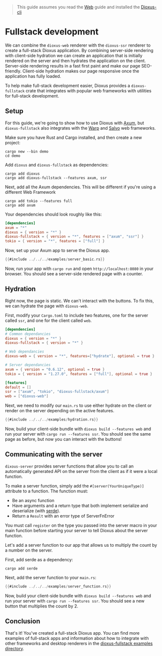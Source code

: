 > This guide assumes you read the [Web](web.md) guide and installed the [Dioxus-cli](https://github.com/DioxusLabs/cli)

# Fullstack development

We can combine the `dioxus-web` renderer with the `dioxus-ssr` renderer to create a full-stack Dioxus application. By combining server-side rendering with client-side hydration we can create an application that is initially rendered on the server and then hydrates the application on the client. Server-side rendering results in a fast first paint and make our page SEO-friendly. Client-side hydration makes our page responsive once the application has fully loaded.

To help make full-stack development easier, Dioxus provides a `dioxus-fullstack` crate that integrates with popular web frameworks with utilities for full-stack development.

## Setup

For this guide, we're going to show how to use Dioxus with [Axum](https://docs.rs/axum/latest/axum/), but `dioxus-fullstack` also integrates with the [Warp](https://docs.rs/warp/latest/warp/) and [Salvo](https://docs.rs/salvo/latest/salvo/) web frameworks.

Make sure you have Rust and Cargo installed, and then create a new project:

```shell
cargo new --bin demo
cd demo
```

Add `dioxus` and `dioxus-fullstack` as dependencies:

```shell
cargo add dioxus
cargo add dioxus-fullstack --features axum, ssr
```

Next, add all the Axum dependencies. This will be different if you're using a different Web Framework

```shell
cargo add tokio --features full
cargo add axum
```

Your dependencies should look roughly like this:

```toml
[dependencies]
axum = "*"
dioxus = { version = "*" }
dioxus-fullstack = { version = "*", features = ["axum", "ssr"] }
tokio = { version = "*", features = ["full"] }
```

Now, set up your Axum app to serve the Dioxus app.

```rust
{{#include ../../../examples/server_basic.rs}}
```

Now, run your app with `cargo run` and open `http://localhost:8080` in your browser. You should see a server-side rendered page with a counter.

## Hydration

Right now, the page is static. We can't interact with the buttons. To fix this, we can hydrate the page with `dioxus-web`.

First, modify your `Cargo.toml` to include two features, one for the server called `ssr`, and one for the client called `web`.

```toml
[dependencies]
# Common dependancies
dioxus = { version = "*" }
dioxus-fullstack = { version = "*" }

# Web dependancies
dioxus-web = { version = "*", features=["hydrate"], optional = true }

# Server dependancies
axum = { version = "0.6.12", optional = true }
tokio = { version = "1.27.0", features = ["full"], optional = true }

[features]
default = []
ssr = ["axum", "tokio", "dioxus-fullstack/axum"]
web = ["dioxus-web"]
```

Next, we need to modify our `main.rs` to use either hydrate on the client or render on the server depending on the active features.

```rust
{{#include ../../../examples/hydration.rs}}
```

Now, build your client-side bundle with `dioxus build --features web` and run your server with `cargo run --features ssr`. You should see the same page as before, but now you can interact with the buttons!

## Communicating with the server

`dixous-server` provides server functions that allow you to call an automatically generated API on the server from the client as if it were a local function.

To make a server function, simply add the `#[server(YourUniqueType)]` attribute to a function. The function must:

- Be an async function
- Have arguments and a return type that both implement serialize and deserialize (with [serde](https://serde.rs/)).
- Return a `Result` with an error type of ServerFnError

You must call `register` on the type you passed into the server macro in your main function before starting your server to tell Dioxus about the server function.

Let's add a server function to our app that allows us to multiply the count by a number on the server.

First, add serde as a dependency:

```shell
cargo add serde
```

Next, add the server function to your `main.rs`:

```rust
{{#include ../../../examples/server_function.rs}}
```

Now, build your client-side bundle with `dioxus build --features web` and run your server with `cargo run --features ssr`. You should see a new button that multiplies the count by 2.

## Conclusion

That's it! You've created a full-stack Dioxus app. You can find more examples of full-stack apps and information about how to integrate with other frameworks and desktop renderers in the [dioxus-fullstack examples directory](https://github.com/DioxusLabs/dioxus/tree/master/packages/server/examples).

